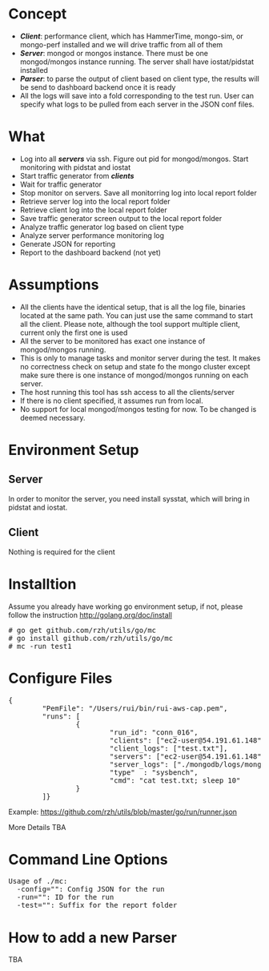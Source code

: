 # Concept
- _**Client**_: performance client, which has HammerTime, mongo-sim, or mongo-perf installed and we will drive traffic from all of them
- _**Server**_: mongod or mongos instance. There must be one mongod/mongos instance running. The server shall have iostat/pidstat installed
- _**Parser**_: to parse the output of client based on client type, the results will be send to dashboard backend once it is ready
- All the logs will save into a fold corresponding to the test run. User can specify what logs to be pulled from each server in the JSON conf files.

# What
- Log into all _**servers**_ via ssh. Figure out pid for mongod/mongos. Start monitoring with pidstat and iostat
- Start traffic generator from _**clients**_
- Wait for traffic generator 
- Stop monitor on servers. Save all monitorring log into local report folder
- Retrieve server log into the local report folder
- Retrieve client log into the local report folder
- Save traffic generator screen output to the local report folder
- Analyze traffic generator log based on client type
- Analyze server performance monitoring log
- Generate JSON for reporting
- Report to the dashboard backend (not yet)

# Assumptions
- All the clients have the identical setup, that is all the log file, binaries located at the same path. You can just use the same command to start all the client. Please note, although the tool support multiple client, current only the first one is used
- All the server to be monitored has exact one instance of mongod/mongos running.
- This is only to manage tasks and monitor server during the test. It makes no correctness check on setup and state fo the mongo cluster except make sure there is one instance of mongod/mongos running on each server. 
- The host running this tool has ssh access to all the clients/server
- If there is no client specified, it assumes run from local. 
- No support for local mongod/mongos testing for now. To be changed is deemed necessary.

# Environment Setup
## Server

In order to monitor the server, you need install sysstat, which will bring in pidstat and iostat.

## Client

Nothing is required for the client

# Installtion

Assume you already have working go environment setup, if not, please follow the instruction http://golang.org/doc/install
<pre>
# go get github.com/rzh/utils/go/mc
# go install github.com/rzh/utils/go/mc
# mc -run test1
</pre>

# Configure Files

<pre>
{
        "PemFile": "/Users/rui/bin/rui-aws-cap.pem",
        "runs": [
                {
                        "run_id": "conn_016",
                        "clients": ["ec2-user@54.191.61.148", "ec2-user@54.186.164.26"],
                        "client_logs": ["test.txt"],
                        "servers": ["ec2-user@54.191.61.148", "ec2-user@54.186.164.26"],
                        "server_logs": ["./mongodb/logs/mongod.log"],
                        "type"  : "sysbench",
                        "cmd": "cat test.txt; sleep 10"
                }
        ]}
</pre>
Example: https://github.com/rzh/utils/blob/master/go/run/runner.json

More Details TBA

# Command Line Options
<pre>
Usage of ./mc:
  -config="": Config JSON for the run
  -run="": ID for the run
  -test="": Suffix for the report folder
</pre>

# How to add a new Parser
TBA
